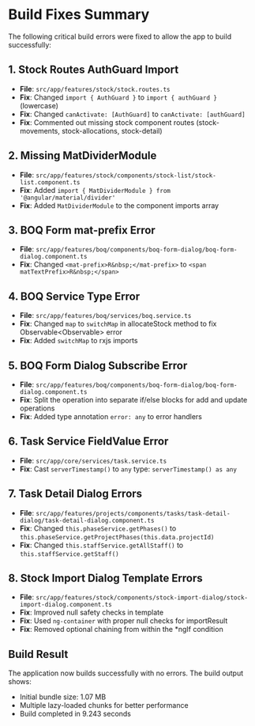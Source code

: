 # Build Fixes Summary

The following critical build errors were fixed to allow the app to build successfully:

## 1. Stock Routes AuthGuard Import
- **File**: `src/app/features/stock/stock.routes.ts`
- **Fix**: Changed `import { AuthGuard }` to `import { authGuard }` (lowercase)
- **Fix**: Changed `canActivate: [AuthGuard]` to `canActivate: [authGuard]`
- **Fix**: Commented out missing stock component routes (stock-movements, stock-allocations, stock-detail)

## 2. Missing MatDividerModule
- **File**: `src/app/features/stock/components/stock-list/stock-list.component.ts`
- **Fix**: Added `import { MatDividerModule } from '@angular/material/divider'`
- **Fix**: Added `MatDividerModule` to the component imports array

## 3. BOQ Form mat-prefix Error
- **File**: `src/app/features/boq/components/boq-form-dialog/boq-form-dialog.component.ts`
- **Fix**: Changed `<mat-prefix>R&nbsp;</mat-prefix>` to `<span matTextPrefix>R&nbsp;</span>`

## 4. BOQ Service Type Error
- **File**: `src/app/features/boq/services/boq.service.ts`
- **Fix**: Changed `map` to `switchMap` in allocateStock method to fix Observable<Observable<void>> error
- **Fix**: Added `switchMap` to rxjs imports

## 5. BOQ Form Dialog Subscribe Error
- **File**: `src/app/features/boq/components/boq-form-dialog/boq-form-dialog.component.ts`
- **Fix**: Split the operation into separate if/else blocks for add and update operations
- **Fix**: Added type annotation `error: any` to error handlers

## 6. Task Service FieldValue Error
- **File**: `src/app/core/services/task.service.ts`
- **Fix**: Cast `serverTimestamp()` to `any` type: `serverTimestamp() as any`

## 7. Task Detail Dialog Errors
- **File**: `src/app/features/projects/components/tasks/task-detail-dialog/task-detail-dialog.component.ts`
- **Fix**: Changed `this.phaseService.getPhases()` to `this.phaseService.getProjectPhases(this.data.projectId)`
- **Fix**: Changed `this.staffService.getAllStaff()` to `this.staffService.getStaff()`

## 8. Stock Import Dialog Template Errors
- **File**: `src/app/features/stock/components/stock-import-dialog/stock-import-dialog.component.ts`
- **Fix**: Improved null safety checks in template
- **Fix**: Used `ng-container` with proper null checks for importResult
- **Fix**: Removed optional chaining from within the *ngIf condition

## Build Result
The application now builds successfully with no errors. The build output shows:
- Initial bundle size: 1.07 MB
- Multiple lazy-loaded chunks for better performance
- Build completed in 9.243 seconds